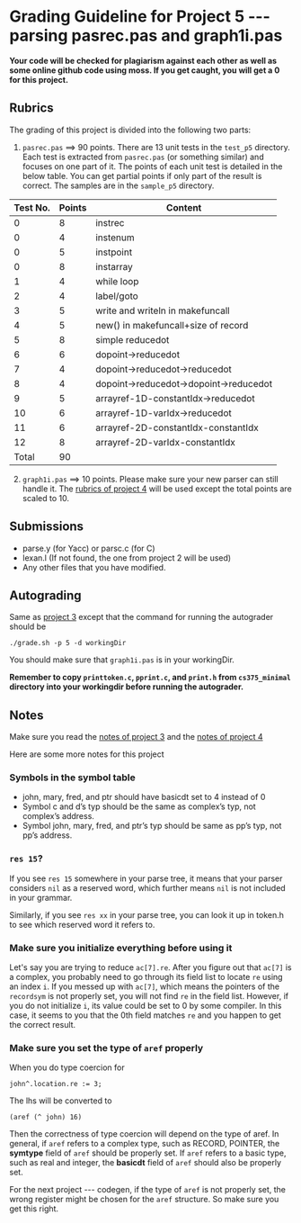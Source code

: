 # Grading Guideline for Project 5 --- parsing pasrec.pas and graph1i.pas

**Your code will be checked for plagiarism against each other as well as some online github code using moss. If you get caught, you will get a 0 for this project.**

## Rubrics

The grading of this project is divided into the following two parts:

1. `pasrec.pas` ==> 90 points.
    There are 13 unit tests in the `test_p5` directory. 
    Each test is extracted from `pasrec.pas` (or something similar) and focuses on 
    one part of it. 
    The points of each unit test is detailed in the below table.
    You can get partial points if only part of the result is correct. 
    The samples are in the `sample_p5` directory. 
    
| Test No. | Points | Content                                |
| -------- | ------ | -------------------------------------- |
| 0        | 8      | instrec                                |
| 0        | 4      | instenum                               |
| 0        | 5      | instpoint                              |
| 0        | 8      | instarray                              |
| 1        | 4      | while loop                             |
| 2        | 4      | label/goto                             |
| 3        | 5      | write and writeln in makefuncall       |
| 4        | 5      | new() in makefuncall+size of record    |
| 5        | 8      | simple reducedot                       |
| 6        | 6      | dopoint->reducedot                     |
| 7        | 4      | dopoint->reducedot->reducedot          |
| 8        | 4      | dopoint->reducedot->dopoint->reducedot |
| 9        | 5      | arrayref-1D-constantIdx->reducedot     |
| 10       | 6      | arrayref-1D-varIdx->reducedot          |
| 11       | 6      | arrayref-2D-constantIdx-constantIdx    |
| 12       | 8      | arrayref-2D-varIdx-constantIdx         |
| Total    | 90     | | 
2. `graph1i.pas` ==> 10 points. Please make sure your new parser can still handle it.
    The [rubrics of project 4](https://github.com/zhanglx13/CS375_Compilers_Autograder/blob/master/rubrics/p3.md#Rubrics) will be used except the total points are scaled to 10.

## Submissions

- parse.y (for Yacc) or parsc.c (for C)
- lexan.l (If not found, the one from project 2 will be used)
- Any other files that you have modified.

## Autograding

Same as [project 3](https://github.com/zhanglx13/CS375_Compilers_Autograder/blob/master/rubrics/p3.md#Autograding)
except that the command for running the autograder should be 
```
./grade.sh -p 5 -d workingDir
```
You should make sure that `graph1i.pas` is in your workingDir.

**Remember to copy `printtoken.c`, `pprint.c`, and `print.h` from `cs375_minimal`
directory into your workingdir before running the autograder.**

## Notes

Make sure you read the [notes of project 3](https://github.com/zhanglx13/CS375_Compilers_Autograder/blob/master/rubrics/p3.md#Notes)
and the [notes of project 4](https://github.com/zhanglx13/CS375_Compilers_Autograder/blob/master/rubrics/p4.md#Notes)

Here are some more notes for this project

### Symbols in the symbol table

- john, mary, fred, and ptr should have basicdt set to 4 instead of 0
- Symbol c and d’s typ should be the same as complex’s typ, not complex’s address.
- Symbol john, mary, fred, and ptr’s typ should be same as pp’s typ, not pp’s address.

### `res 15`?

If you see `res 15` somewhere in your parse tree, it means that your parser considers
`nil` as a reserved word, which further means `nil` is not included in your grammar.

Similarly, if you see `res xx` in your parse tree, you can look it up in token.h to see
which reserved word it refers to. 

### Make sure you initialize everything before using it

Let's say you are trying to reduce `ac[7].re`. 
After you figure out that `ac[7]` is a complex, you probably need to go through 
its field list to locate `re` using an index `i`. 
If you messed up with `ac[7]`, which means the pointers of the `recordsym` is 
not properly set, you will not find `re` in the field list. 
However, if you do not initialize `i`, its value could be set to 0 by some compiler. 
In this case, it seems to you that the 0th field matches `re` and you happen 
to get the correct result.

### Make sure you set the type of `aref` properly

When you do type coercion for 
```
john^.location.re := 3;
```
The lhs will be converted to 
```
(aref (^ john) 16)
```
Then the correctness of type coercion will depend on the type of aref.
In general, if `aref` refers to a complex type, such as RECORD, POINTER, the 
**symtype** field of `aref` should be properly set. If `aref` refers to a basic 
type, such as real and integer, the **basicdt** field of `aref` should also be 
properly set. 

For the next project --- codegen, if the type of `aref` is not properly set, 
the wrong register might be chosen for the `aref` structure. So make sure 
you get this right.
